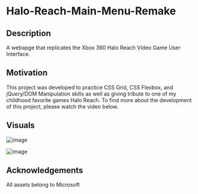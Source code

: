 # Halo-Reach-Main-Menu-Remake

## Description
A webapge that replicates the Xbox 360 Halo Reach Video Game User Interface.

## Motivation
This project was developed to practice CSS Grid, CSS Flexbox, and jQuery/DOM Manipulation skills as well as giving tribute to 
one of my childhood favorite games Halo Reach. To find more about the development of this project, please watch the video below.

## Visuals

![image](https://github.com/DeveshKrishan/Halo-Reach-Main-Menu-Remake/assets/91798447/470c4506-be24-4a59-8d6b-65b9f8aa0a83)

![image](https://github.com/DeveshKrishan/Halo-Reach-Main-Menu-Remake/assets/91798447/8c10c643-b01c-4a52-a06a-5b75639f6222)

## Acknowledgements
All assets belong to Microsoft
